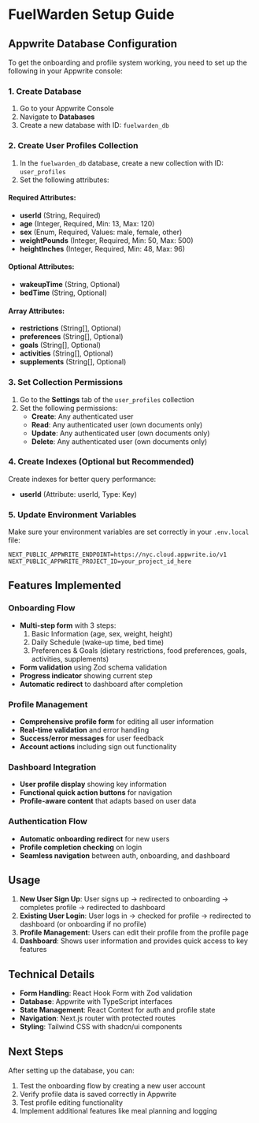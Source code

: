 # FuelWarden Setup Guide

## Appwrite Database Configuration

To get the onboarding and profile system working, you need to set up the following in your Appwrite console:

### 1. Create Database
1. Go to your Appwrite Console
2. Navigate to **Databases**
3. Create a new database with ID: `fuelwarden_db`

### 2. Create User Profiles Collection
1. In the `fuelwarden_db` database, create a new collection with ID: `user_profiles`
2. Set the following attributes:

#### Required Attributes:
- **userId** (String, Required)
- **age** (Integer, Required, Min: 13, Max: 120)
- **sex** (Enum, Required, Values: male, female, other)
- **weightPounds** (Integer, Required, Min: 50, Max: 500)
- **heightInches** (Integer, Required, Min: 48, Max: 96)

#### Optional Attributes:
- **wakeupTime** (String, Optional)
- **bedTime** (String, Optional)

#### Array Attributes:
- **restrictions** (String[], Optional)
- **preferences** (String[], Optional)
- **goals** (String[], Optional)
- **activities** (String[], Optional)
- **supplements** (String[], Optional)

### 3. Set Collection Permissions
1. Go to the **Settings** tab of the `user_profiles` collection
2. Set the following permissions:
   - **Create**: Any authenticated user
   - **Read**: Any authenticated user (own documents only)
   - **Update**: Any authenticated user (own documents only)
   - **Delete**: Any authenticated user (own documents only)

### 4. Create Indexes (Optional but Recommended)
Create indexes for better query performance:
- **userId** (Attribute: userId, Type: Key)

### 5. Update Environment Variables
Make sure your environment variables are set correctly in your `.env.local` file:

```env
NEXT_PUBLIC_APPWRITE_ENDPOINT=https://nyc.cloud.appwrite.io/v1
NEXT_PUBLIC_APPWRITE_PROJECT_ID=your_project_id_here
```

## Features Implemented

### Onboarding Flow
- **Multi-step form** with 3 steps:
  1. Basic Information (age, sex, weight, height)
  2. Daily Schedule (wake-up time, bed time)
  3. Preferences & Goals (dietary restrictions, food preferences, goals, activities, supplements)
- **Form validation** using Zod schema validation
- **Progress indicator** showing current step
- **Automatic redirect** to dashboard after completion

### Profile Management
- **Comprehensive profile form** for editing all user information
- **Real-time validation** and error handling
- **Success/error messages** for user feedback
- **Account actions** including sign out functionality

### Dashboard Integration
- **User profile display** showing key information
- **Functional quick action buttons** for navigation
- **Profile-aware content** that adapts based on user data

### Authentication Flow
- **Automatic onboarding redirect** for new users
- **Profile completion checking** on login
- **Seamless navigation** between auth, onboarding, and dashboard

## Usage

1. **New User Sign Up**: User signs up → redirected to onboarding → completes profile → redirected to dashboard
2. **Existing User Login**: User logs in → checked for profile → redirected to dashboard (or onboarding if no profile)
3. **Profile Management**: Users can edit their profile from the profile page
4. **Dashboard**: Shows user information and provides quick access to key features

## Technical Details

- **Form Handling**: React Hook Form with Zod validation
- **Database**: Appwrite with TypeScript interfaces
- **State Management**: React Context for auth and profile state
- **Navigation**: Next.js router with protected routes
- **Styling**: Tailwind CSS with shadcn/ui components

## Next Steps

After setting up the database, you can:
1. Test the onboarding flow by creating a new user account
2. Verify profile data is saved correctly in Appwrite
3. Test profile editing functionality
4. Implement additional features like meal planning and logging 